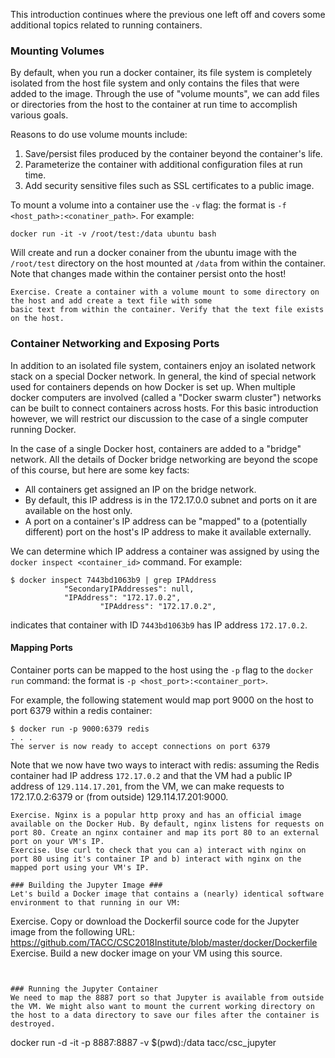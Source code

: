 This introduction continues where the previous one left off and covers some additional topics related to running containers.

### Mounting Volumes ###
By default, when you run a docker container, its file system is completely isolated from the host file system and only
contains the files that were added to the image. Through the use of "volume mounts", we can add files or directories
from the host to the container at run time to accomplish various goals.

Reasons to do use volume mounts include:
1. Save/persist files produced by the container beyond the container's life.
2. Parameterize the container with additional configuration files at run time.
3. Add security sensitive files such as SSL certificates to a public image.

To mount a volume into a container use the `-v` flag: the format is `-f <host_path>:<conatiner_path>`. For example:

```
docker run -it -v /root/test:/data ubuntu bash
```

Will create and run a docker conainer from the ubuntu image with the `/root/test` directory on the host mounted at `/data`
from within the container. Note that changes made within the container persist onto the host!

```
Exercise. Create a container with a volume mount to some directory on the host and add create a text file with some
basic text from within the container. Verify that the text file exists on the host.
```


### Container Networking and Exposing Ports ###
In addition to an isolated file system, containers enjoy an isolated network stack on a special Docker network. In
general, the kind of special network used for containers depends on how Docker is set up. When multiple docker computers
are involved (called a "Docker swarm cluster") networks can be built to connect containers across hosts. For this
basic introduction however, we will restrict our discussion to the case of a single computer running Docker.

In the case of a single Docker host, containers are added to a "bridge" network. All the details of Docker bridge networking
are beyond the scope of this course, but here are some key facts:

* All containers get assigned an IP on the bridge network.
* By default, this IP address is in the 172.17.0.0 subnet and ports on it are available on the host only.
* A port on a container's IP address can be "mapped" to a (potentially different) port on the host's IP address to make it available externally.

We can determine which IP address a container was assigned by using the `docker inspect <container_id>` command. For example:
```
$ docker inspect 7443bd1063b9 | grep IPAddress
            "SecondaryIPAddresses": null,
            "IPAddress": "172.17.0.2",
                    "IPAddress": "172.17.0.2",
```
indicates that container with ID `7443bd1063b9` has IP address `172.17.0.2`.

#### Mapping Ports ####
Container ports can be mapped to the host using the `-p` flag to the `docker run` command: the format is `-p <host_port>:<container_port>`.

For example, the following statement would map port 9000 on the host to port 6379 within a redis container:
```
$ docker run -p 9000:6379 redis
. . .
The server is now ready to accept connections on port 6379
```
Note that we now have two ways to interact with redis: assuming the Redis container had IP address `172.17.0.2` and that the VM had a public IP address of `129.114.17.201`, from the VM, we can make requests to 172.17.0.2:6379 or (from outside) 129.114.17.201:9000.

```
Exercise. Nginx is a popular http proxy and has an official image available on the Docker Hub. By default, nginx listens for requests on port 80. Create an nginx container and map its port 80 to an external port on your VM's IP.
Exercise. Use curl to check that you can a) interact with nginx on port 80 using it's container IP and b) interact with nginx on the mapped port using your VM's IP.

### Building the Jupyter Image ###
Let's build a Docker image that contains a (nearly) identical software environment to that running in our VM:

```
Exercise. Copy or download the Dockerfil source code for the Jupyter image from the following URL: https://github.com/TACC/CSC2018Institute/blob/master/docker/Dockerfile
Exercise. Build a new docker image on your VM using this source.
```


### Running the Jupyter Container
We need to map the 8887 port so that Jupyter is available from outside the VM. We might also want to mount the current working directory on the host to a data directory to save our files after the container is destroyed.

```
docker run -d -it -p 8887:8887 -v $(pwd):/data tacc/csc_jupyter
```



